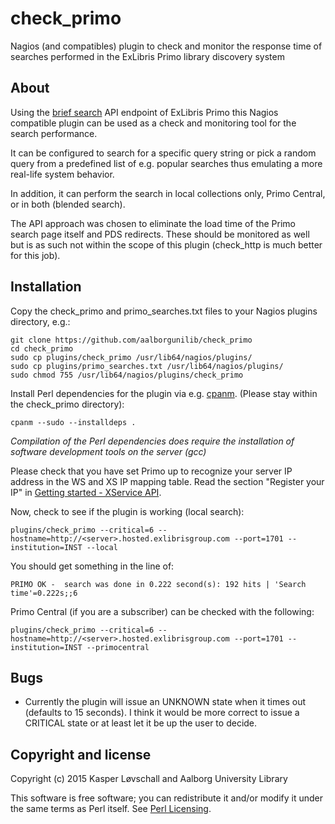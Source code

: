 # check_primo
Nagios (and compatibles) plugin to check and monitor the response time of searches performed in the ExLibris Primo library discovery system

## About
Using the [brief search](https://developers.exlibrisgroup.com/primo/apis/webservices/xservices/search/briefsearch) API endpoint of ExLibris Primo this Nagios compatible plugin can be used as a check and monitoring tool for the search performance.

It can be configured to search for a specific query string or pick a random query from a predefined list of e.g. popular searches thus emulating a more real-life system behavior.

In addition, it can perform the search in local collections only, Primo Central, or in both (blended search).

The API approach was chosen to eliminate the load time of the Primo search page itself and PDS redirects. These should be monitored as well but is as such not within the scope of this plugin (check_http is much better for this job).

## Installation

Copy the check_primo and primo_searches.txt files to your Nagios plugins directory, e.g.:

    git clone https://github.com/aalborgunilib/check_primo
    cd check_primo
    sudo cp plugins/check_primo /usr/lib64/nagios/plugins/
    sudo cp plugins/primo_searches.txt /usr/lib64/nagios/plugins/
    sudo chmod 755 /usr/lib64/nagios/plugins/check_primo

Install Perl dependencies for the plugin via e.g. [cpanm](https://metacpan.org/pod/App::cpanminus). (Please stay within the check_primo directory):

    cpanm --sudo --installdeps .

*Compilation of the Perl dependencies does require the installation of software development tools on the server (gcc)*

Please check that you have set Primo up to recognize your server IP address in the WS and XS IP mapping table. Read the section "Register your IP" in [Getting started - XService API](https://developers.exlibrisgroup.com/primo/apis/webservices/gettingstarted).

Now, check to see if the plugin is working (local search):

    plugins/check_primo --critical=6 --hostname=http://<server>.hosted.exlibrisgroup.com --port=1701 --institution=INST --local

You should get something in the line of:

    PRIMO OK -  search was done in 0.222 second(s): 192 hits | 'Search time'=0.222s;;6

Primo Central (if you are a subscriber) can be checked with the following:

    plugins/check_primo --critical=6 --hostname=http://<server>.hosted.exlibrisgroup.com --port=1701 --institution=INST --primocentral

## Bugs

* Currently the plugin will issue an UNKNOWN state when it times out (defaults to 15 seconds). I think it would be more correct to issue a CRITICAL state or at least let it be up the user to decide.

## Copyright and license

Copyright (c) 2015 Kasper Løvschall and Aalborg University Library

This software is free software; you can redistribute it and/or modify it under the same terms as Perl itself. See [Perl Licensing](http://dev.perl.org/licenses/).

